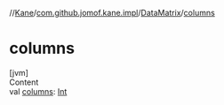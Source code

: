 //[Kane](../../index.md)/[com.github.jomof.kane.impl](../index.md)/[DataMatrix](index.md)/[columns](columns.md)



# columns  
[jvm]  
Content  
val [columns](columns.md): [Int](https://kotlinlang.org/api/latest/jvm/stdlib/kotlin/-int/index.html)  



